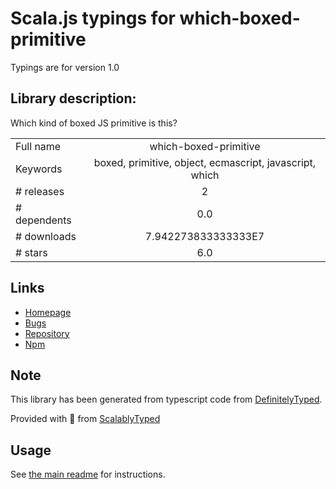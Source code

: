 
# Scala.js typings for which-boxed-primitive

Typings are for version 1.0

## Library description:
Which kind of boxed JS primitive is this?

|                    |                 |
| ------------------ | :-------------: |
| Full name          | which-boxed-primitive |
| Keywords           | boxed, primitive, object, ecmascript, javascript, which |
| # releases         | 2 |
| # dependents       | 0.0 |
| # downloads        | 7.942273833333333E7 |
| # stars            | 6.0 |

## Links
- [Homepage](https://github.com/inspect-js/which-boxed-primitive#readme)
- [Bugs](https://github.com/inspect-js/which-boxed-primitive/issues)
- [Repository](https://github.com/inspect-js/which-boxed-primitive)
- [Npm](https://www.npmjs.com/package/which-boxed-primitive)
    


## Note
This library has been generated from typescript code from [DefinitelyTyped](https://definitelytyped.org).

Provided with :purple_heart: from [ScalablyTyped](https://github.com/oyvindberg/ScalablyTyped)

## Usage
See [the main readme](../../readme.md) for instructions.


